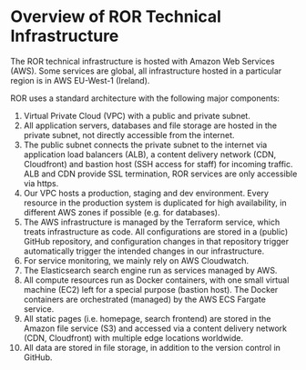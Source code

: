 # Overview of ROR Technical Infrastructure

The ROR technical infrastructure is hosted with Amazon Web Services (AWS). Some services are global, all infrastructure hosted in a particular region is in AWS EU-West-1 (Ireland).

ROR uses a standard architecture with the following major components:
1. Virtual Private Cloud (VPC) with a public and private subnet.
1. All application servers, databases and file storage are hosted in the private subnet, not directly accessible from the internet.
1. The public subnet connects the private subnet to the internet via application load balancers (ALB), a content delivery network (CDN, Cloudfront) and bastion host (SSH access for staff) for incoming traffic. ALB and CDN provide SSL termination, ROR services are only accessible via https. 
1. Our VPC hosts a production, staging and dev environment. Every resource in the production system is duplicated for high availability, in different AWS zones if possible (e.g. for databases).
1. The AWS infrastructure is managed by the Terraform service, which treats infrastructure as code. All configurations are stored in a (public) GitHub repository, and configuration changes in that repository trigger automatically trigger the intended changes in our infrastructure.
1. For service monitoring, we mainly rely on AWS Cloudwatch.
1. The Elasticsearch search engine run as services managed by AWS.
1. All compute resources run as Docker containers, with one small virtual machine (EC2) left for a special purpose (bastion host). The Docker containers are orchestrated (managed) by the AWS ECS Fargate service.
1. All static pages (i.e. homepage, search frontend) are stored in the Amazon file service (S3) and accessed via a content delivery network (CDN, Cloudfront) with multiple edge locations worldwide.
1. All data are stored in file storage, in addition to the version control in GitHub.
